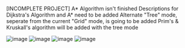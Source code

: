 [INCOMPLETE PROJECT]
A* Algorithm isn't finished
Descriptions for Dijkstra's Algorithm and A* need to be added
Alternate "Tree" mode, seperate from the current "Grid" mode, is going to be added
Prim's & Kruskall's algorithm will be added with the tree mode

![image](https://github.com/iilou/pathfinder/assets/88070090/9a811fd9-6cba-4b98-9f7c-728a5f48bf30)
![image](https://github.com/iilou/pathfinder/assets/88070090/3b9d92f0-509f-4274-bea6-f103a9bc4f2e)
![image](https://github.com/iilou/pathfinder/assets/88070090/36b25722-8d56-40e1-b7e8-f8775db9acae)
![image](https://github.com/iilou/pathfinder/assets/88070090/da862984-55b8-486f-a890-32b308d81074)
